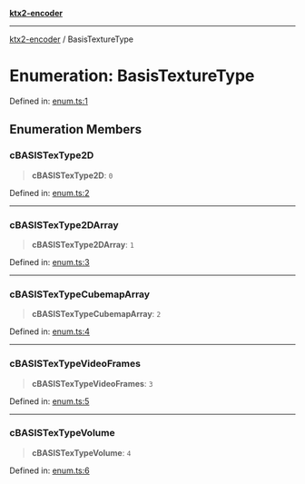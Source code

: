 [**ktx2-encoder**](../README.md)

***

[ktx2-encoder](../globals.md) / BasisTextureType

# Enumeration: BasisTextureType

Defined in: [enum.ts:1](https://github.com/gz65555/ktx2-encoder/blob/7c4de41129ab790944f9dc093b94cea7ef1d2328/src/enum.ts#L1)

## Enumeration Members

### cBASISTexType2D

> **cBASISTexType2D**: `0`

Defined in: [enum.ts:2](https://github.com/gz65555/ktx2-encoder/blob/7c4de41129ab790944f9dc093b94cea7ef1d2328/src/enum.ts#L2)

***

### cBASISTexType2DArray

> **cBASISTexType2DArray**: `1`

Defined in: [enum.ts:3](https://github.com/gz65555/ktx2-encoder/blob/7c4de41129ab790944f9dc093b94cea7ef1d2328/src/enum.ts#L3)

***

### cBASISTexTypeCubemapArray

> **cBASISTexTypeCubemapArray**: `2`

Defined in: [enum.ts:4](https://github.com/gz65555/ktx2-encoder/blob/7c4de41129ab790944f9dc093b94cea7ef1d2328/src/enum.ts#L4)

***

### cBASISTexTypeVideoFrames

> **cBASISTexTypeVideoFrames**: `3`

Defined in: [enum.ts:5](https://github.com/gz65555/ktx2-encoder/blob/7c4de41129ab790944f9dc093b94cea7ef1d2328/src/enum.ts#L5)

***

### cBASISTexTypeVolume

> **cBASISTexTypeVolume**: `4`

Defined in: [enum.ts:6](https://github.com/gz65555/ktx2-encoder/blob/7c4de41129ab790944f9dc093b94cea7ef1d2328/src/enum.ts#L6)
